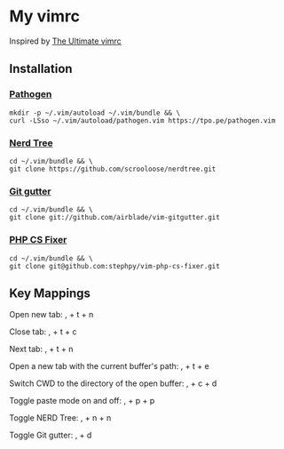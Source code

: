 # My vimrc
Inspired by [The Ultimate vimrc](https://github.com/amix/vimrc)

## Installation

### [Pathogen](https://github.com/tpope/vim-pathogen)
    mkdir -p ~/.vim/autoload ~/.vim/bundle && \
    curl -LSso ~/.vim/autoload/pathogen.vim https://tpo.pe/pathogen.vim

### [Nerd Tree](https://github.com/scrooloose/nerdtree)
    cd ~/.vim/bundle && \
    git clone https://github.com/scrooloose/nerdtree.git

### [Git gutter](https://github.com/airblade/vim-gitgutter)
    cd ~/.vim/bundle && \
    git clone git://github.com/airblade/vim-gitgutter.git

### [PHP CS Fixer](https://github.com/stephpy/vim-php-cs-fixer)
    cd ~/.vim/bundle && \
    git clone git@github.com:stephpy/vim-php-cs-fixer.git

## Key Mappings

Open new tab:
    , + t + n

Close tab:
    , + t + c

Next tab:
    , + t + n

Open a new tab with the current buffer's path:
    , + t + e

Switch CWD to the directory of the open buffer:
    , + c + d

Toggle paste mode on and off:
    , + p + p

Toggle NERD Tree:
    , + n + n

Toggle Git gutter:
    , + d

